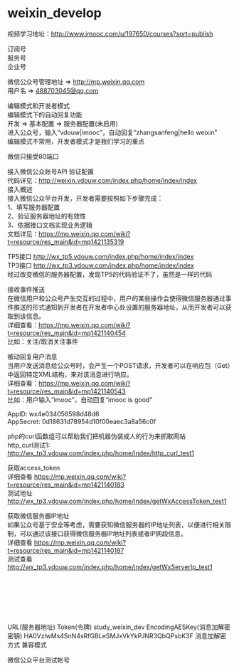 # weixin_develop
视频学习地址：http://www.imooc.com/u/197650/courses?sort=publish

订阅号<br>
服务号<br>
企业号<br>

微信公众号管理地址 => http://mp.weixin.qq.com<br>
用户名 => 488703045@qq.com<br>

编辑模式和开发者模式<br>
编辑模式下的自动回复功能<br>
开发 => 基本配置 => 服务器配置(未启用)<br>
进入公众号，输入“vdouw|imooc”，自动回复“zhangsanfeng|hello weixin”<br>
编辑模式不常用，开发者模式才是我们学习的重点<br>

微信只接受80端口<br>

接入微信公众账号API 验证配置<br>
代码详见：http://weixin.vdouw.com/index.php/home/index/index<br>
接入概述<br>
接入微信公众平台开发，开发者需要按照如下步骤完成：<br>
1、填写服务器配置<br>
2、验证服务器地址的有效性<br>
3、依据接口文档实现业务逻辑<br>
文档详见：https://mp.weixin.qq.com/wiki?t=resource/res_main&id=mp1421135319<br>

TP5接口 http://wx_tp5.vdouw.com/index.php/home/index/index<br>
TP3接口 http://wx_tp3.vdouw.com/index.php/home/index/index<br>
经过改变微信的服务器配置，发现TP5的代码验证不了，虽然是一样的代码<br>

接收事件推送<br>
在微信用户和公众号产生交互的过程中，用户的某些操作会使得微信服务器通过事件推送的形式通知到开发者在开发者中心处设置的服务器地址，从而开发者可以获取到该信息。<br>
详细查看：https://mp.weixin.qq.com/wiki?t=resource/res_main&id=mp1421140454<br>
比如：关注/取消关注事件<br>

被动回复用户消息<br>
当用户发送消息给公众号时，会产生一个POST请求，开发者可以在响应包（Get）中返回特定XML结构，来对该消息进行响应。<br>
详细查看：https://mp.weixin.qq.com/wiki?t=resource/res_main&id=mp1421140543<br>
比如：用户输入“imooc”，自动回复“imooc is good”<br>

AppID: wx4e034056598d48d6<br>
AppSecret: 0d18631d78954d10f00eaec3a8a56c0f<br>

php的curl函数组可以帮助我们把机器伪装成人的行为来抓取网站<br>
http_curl测试1: <br>
http://wx_tp3.vdouw.com/index.php/home/index/http_curl_test1<br>

获取access_token<br>
详细查看 https://mp.weixin.qq.com/wiki?t=resource/res_main&id=mp1421140183<br>
测试地址 http://wx_tp3.vdouw.com/index.php/home/index/getWxAccessToken_test1<br>

获取微信服务器IP地址<br>
如果公众号基于安全等考虑，需要获知微信服务器的IP地址列表，以便进行相关限制，可以通过该接口获得微信服务器IP地址列表或者IP网段信息。<br>
详细查看 https://mp.weixin.qq.com/wiki?t=resource/res_main&id=mp1421140187<br>
测试查看 http://wx_tp3.vdouw.com/index.php/home/index/getWxServerIp_test1<br>












<br><br><br><br><br><br>
URL(服务器地址)
Token(令牌) study_weixin_dev
EncodingAESKey(消息加解密密钥) HA0VzlwMs4SnN4sRfGBLeSMJxVkYkPJNR3QbQPsbK3F
消息加解密方式 兼容模式

微信公众平台测试帐号









